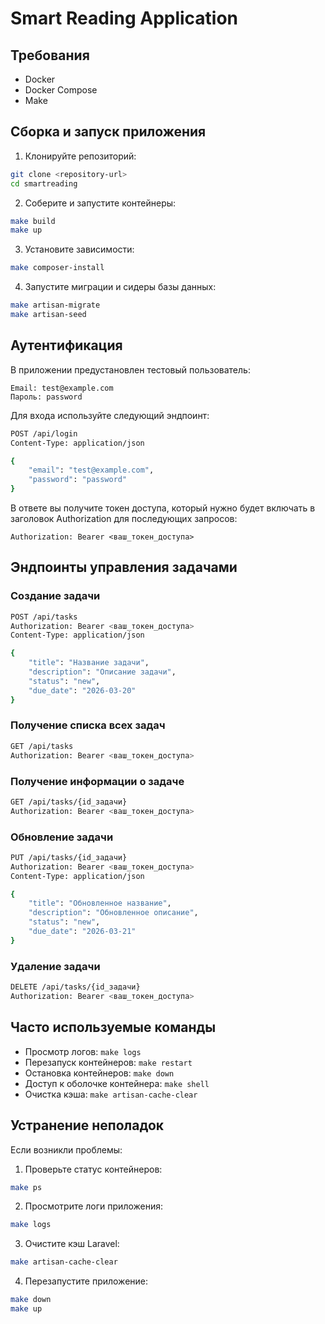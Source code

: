 # Smart Reading Application

## Требования
- Docker
- Docker Compose
- Make

## Сборка и запуск приложения

1. Клонируйте репозиторий:
```bash
git clone <repository-url>
cd smartreading
```

2. Соберите и запустите контейнеры:
```bash
make build
make up
```

3. Установите зависимости:
```bash
make composer-install
```

4. Запустите миграции и сидеры базы данных:
```bash
make artisan-migrate
make artisan-seed
```

## Аутентификация

В приложении предустановлен тестовый пользователь:

```
Email: test@example.com
Пароль: password
```

Для входа используйте следующий эндпоинт:

```bash
POST /api/login
Content-Type: application/json

{
    "email": "test@example.com",
    "password": "password"
}
```

В ответе вы получите токен доступа, который нужно будет включать в заголовок Authorization для последующих запросов:
```
Authorization: Bearer <ваш_токен_доступа>
```

## Эндпоинты управления задачами

### Создание задачи
```bash
POST /api/tasks
Authorization: Bearer <ваш_токен_доступа>
Content-Type: application/json

{
    "title": "Название задачи",
    "description": "Описание задачи",
    "status": "new",
    "due_date": "2026-03-20"
}
```

### Получение списка всех задач
```bash
GET /api/tasks
Authorization: Bearer <ваш_токен_доступа>
```

### Получение информации о задаче
```bash
GET /api/tasks/{id_задачи}
Authorization: Bearer <ваш_токен_доступа>
```

### Обновление задачи
```bash
PUT /api/tasks/{id_задачи}
Authorization: Bearer <ваш_токен_доступа>
Content-Type: application/json

{
    "title": "Обновленное название",
    "description": "Обновленное описание",
    "status": "new",
    "due_date": "2026-03-21"
}
```

### Удаление задачи
```bash
DELETE /api/tasks/{id_задачи}
Authorization: Bearer <ваш_токен_доступа>
```

## Часто используемые команды

- Просмотр логов: `make logs`
- Перезапуск контейнеров: `make restart`
- Остановка контейнеров: `make down`
- Доступ к оболочке контейнера: `make shell`
- Очистка кэша: `make artisan-cache-clear`

## Устранение неполадок

Если возникли проблемы:

1. Проверьте статус контейнеров:
```bash
make ps
```

2. Просмотрите логи приложения:
```bash
make logs
```

3. Очистите кэш Laravel:
```bash
make artisan-cache-clear
```

4. Перезапустите приложение:
```bash
make down
make up
```
